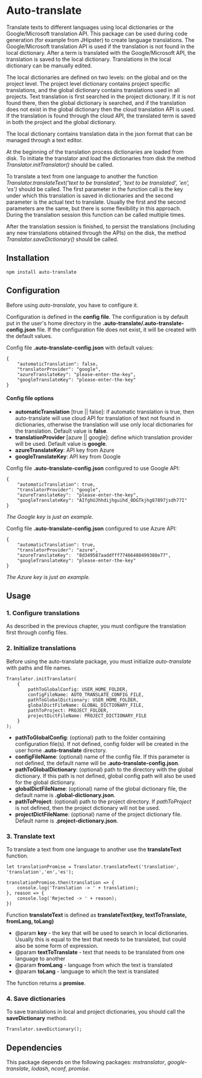 # Auto-translate

Translate texts to different languages using local dictionaries or the Google/Microsoft translation API.  This package can be used during code generation (for example from JHipster) to create language translations.  The Google/Microsoft translation API is used if the translation is not found in the local dictionary.  After a term is translated with the Google/Microsoft API, the translation is saved to the local dictionary.  Translations in the local dictionary can be manually edited.

The local dictionaries are defined on two levels: on the global and on the project level.  The project level dictionary contains project specific translations, and the global dictionary contains translations used in all projects.  Text translation is first searched in the project dictionary.  If it is not found there, then the global dictionary is searched, and if the translation does not exist in the global dictionary then the cloud translation API is used.  If the translation is found through the cloud API, the translated term is saved in both the project and the global dictionary. 

The local dictionary contains translation data in the json format that can be managed through a text editor. 

At the beginning of the translation process dictionaries are loaded from disk.  To initiate the translator and load the dictionaries from disk the method *Translator.initTranslator()* should be called. 

To translate a text from one language to another the function *Translator.translateText('text to be translated', 'text to be translated', 'en', 'es')* should be called.  The first parameter in the function call is the key under which this translation is saved in dictionaries and the second parameter is the actual text to translate.  Usually the first and the second parameters are the same, but there is some flexibility in this approach. During the translation session this function can be called multiple times. 

After the translation session is finished, to persist the translations (including any new translations obtained through the APIs) on the disk, the method *Translator.saveDictionary()* should be called. 

## Installation

    npm install auto-translate

## Configuration

Before using *auto-translate*, you have to configure it.

Configuration is defined in the **config file**.  The configuration is by default put in the user's home directory in the **.auto-translate/.auto-translate-config.json** file. If the configuration file does not exist, it will be created with the default values.  


Config file **.auto-translate-config.json** with default values:

    {
        "automaticTranslation": false,
        "translatorProvider": "google",
        "azureTranslateKey": "please-enter-the-key",
        "googleTranslateKey": "please-enter-the-key"
    }

#### Config file options
- **automaticTranslation** [true || false]: if automatic translation is true, then auto-translate will use cloud API for translation of text not found in dictionaries, otherwise the translation will use only local dictionaries for the translation.  Default value is **false**.
- **translationProvider** [azure || google]: define which translation provider will be used.  Default value is **google**.
- **azureTranslateKey**: API key from Azure
- **googleTranslateKey**: API key from Google

Config file **.auto-translate-config.json** configured to use Google API:

    {
        "automaticTranslation": true,
        "translatorProvider": "google",
        "azureTranslateKey":  "please-enter-the-key",
        "googleTranslateKey": "AIfghUJhhdijhguihd_0DGTkjhg87897jsdh77I"             
    }

*The Google key is just an example.*

Config file **.auto-translate-config.json** configured to use Azure API:

    {
        "automaticTranslation": true,
        "translatorProvider": "azure",
        "azureTranslateKey":  "8d349587aaddfff77466488499388e77",
        "googleTranslateKey": "please-enter-the-key"             
    }

*The Azure key is just an example.*

## Usage 


### 1. Configure translations

As described in the previous chapter, you must configure the translation first through config files.



### 2. Initialize translations

Before using the auto-translate package, you must initialize *auto-translate* with paths and file names.

    Translator.initTranslator(
        {
            pathToGlobalConfig: USER_HOME_FOLDER,
            configFileName: AUTO_TRANSLATE_CONFIG_FILE,
            pathToGlobalDictionary: USER_HOME_FOLDER,
            globalDictFileName: GLOBAL_DICTIONARY_FILE,
            pathToProject: PROJECT_FOLDER,
            projectDictFileName: PROJECT_DICTIONARY_FILE
        }
    ); 

- **pathToGlobalConfig**: (optional) path to the folder containing configuration file(s).  If not defined, config folder will be created in the user home **.auto-translate** directory.
- **configFileName**: (optional) name of the config file. If this parameter is not defined, the default name will be **.auto-translate-config.json**.
- **pathToGlobalDictionary**: (optional) path to the directory with the global dictionary.  If this path is not defined, global config path will also be used  for the global dictionary.
- **globalDictFileName**: (optional) name of the global dictionary file, the default name is **.global-dictionary.json**.
- **pathToProject**: (optional) path to the project directory.  If *pathToProject* is not defined, then the project dictionary will not be used.
- **projectDictFileName**: (optional) name of the project dictionary file. Default name is **.project-dictionary.json**.



### 3. Translate text

To translate a text from one language to another use the **translateText** function.

    let translationPromise = Translator.translateText('translation', 'translation','en','es');

    translationPromise.then(translation => {
        console.log('Translation -> ' + translation);
    }, reason => {
        console.log('Rejected -> ' + reason);
    })

Function **translateText** is defined as **translateText(key, textToTranslate, fromLang, toLang)**
 * @param **key** - the key that will be used to search in local dictionaries.  Usually this is equal to the text that needs to be translated, but could also be some form of expression.
 * @param **textToTranslate** - text that needs to be translated from one language to another
 * @param **fromLang** - language from which the text is translated
 * @param **toLang** - language to which the text is translated

The function returns a **promise**.

### 4. Save dictionaries

To save translations in local and project dictionaries, you should call the **saveDictionary** method.

    Translator.saveDictionary();
    
## Dependencies

This package depends on the following packages: *mstranslator*, *google-translate*, *lodash*, *nconf*, *promise*.
